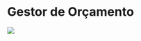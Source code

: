 # Gestor de Orçamento

<a href="https://www.youtube.com/@freecodecampemportugues"><img src="https://img.youtube.com/vi/rG6VqoljrlY/hqdefault.jpg" /></a>
